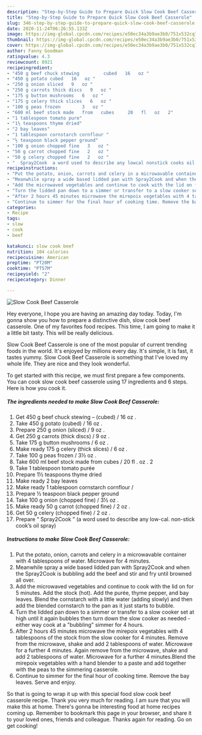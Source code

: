 ```yaml
---
description: "Step-by-Step Guide to Prepare Quick Slow Cook Beef Casserole"
title: "Step-by-Step Guide to Prepare Quick Slow Cook Beef Casserole"
slug: 346-step-by-step-guide-to-prepare-quick-slow-cook-beef-casserole
date: 2020-11-24T06:26:55.133Z
image: https://img-global.cpcdn.com/recipes/e50ec34a3b9ae3b0/751x532cq70/slow-cook-beef-casserole-recipe-main-photo.jpg
thumbnail: https://img-global.cpcdn.com/recipes/e50ec34a3b9ae3b0/751x532cq70/slow-cook-beef-casserole-recipe-main-photo.jpg
cover: https://img-global.cpcdn.com/recipes/e50ec34a3b9ae3b0/751x532cq70/slow-cook-beef-casserole-recipe-main-photo.jpg
author: Fanny Goodman
ratingvalue: 4.3
reviewcount: 8921
recipeingredient:
- "450 g beef chuck stewing         cubed   16   oz "
- "450 g potato cubed   16   oz "
- "250 g onion sliced   9   oz "
- "250 g carrots thick discs   9   oz "
- "175 g button mushrooms   6   oz "
- "175 g celery thick slices   6   oz "
- "100 g peas frozen        3   oz "
- "600 ml beef stock made   from   cubes     20   fl   oz   2"
- "1 tablespoon tomato pure"
- "1½ teaspoons thyme dried"
- "2 bay leaves"
- "1 tablespoon cornstarch cornflour "
- "½ teaspoon black pepper ground"
- "100 g onion chopped fine   3   oz "
- "50 g carrot chopped fine   2   oz "
- "50 g celery chopped fine   2   oz "
- "  Spray2Cook  a word used to describe any lowcal nonstick cooks oil spray"
recipeinstructions:
- "Put the potato, onion, carrots and celery in a microwavable container with 4 tablespoons of water. Microwave for 4 minutes."
- "Meanwhile spray a wide based lidded pan with Spray2Cook and when the Spray2Cook is bubbling add the beef and stir and fry until browned all over."
- "Add the microwaved vegetables and continue to cook with the lid on for 5 minutes. Add the stock (hot). Add the purée, thyme pepper, and bay leaves. Blend the cornstarch with a little water (adding slowly) and then add the blended cornstarch to the pan as it just starts to bubble."
- "Turn the lidded pan down to a simmer or transfer to a slow cooker set at high until it again bubbles then turn down the slow cooker as needed - either way cook at a &#34;bubbling&#34; simmer for 4 hours."
- "After 2 hours 45 minutes microwave the mirepoix vegetables with 4 tablespoons of the stock from the slow cooker for 4 minutes. Remove from the microwave, shake and add 2 tablespoons of water. Microwave for a further 4 minutes. Again remove from the microwave, shake and add 2 tablespoons of water. Microwave for a further 4 minutes.Blend the mirepoix vegetables with a hand blender to a paste and add together with the peas to the simmering casserole."
- "Continue to simmer for the final hour of cooking time. Remove the bay leaves. Serve and enjoy."
categories:
- Recipe
tags:
- slow
- cook
- beef

katakunci: slow cook beef 
nutrition: 104 calories
recipecuisine: American
preptime: "PT20M"
cooktime: "PT57M"
recipeyield: "2"
recipecategory: Dinner

---
```



![Slow Cook Beef Casserole](https://img-global.cpcdn.com/recipes/e50ec34a3b9ae3b0/751x532cq70/slow-cook-beef-casserole-recipe-main-photo.jpg)

Hey everyone, I hope you are having an amazing day today. Today, I'm gonna show you how to prepare a distinctive dish, slow cook beef casserole. One of my favorites food recipes. This time, I am going to make it a little bit tasty. This will be really delicious.



Slow Cook Beef Casserole is one of the most popular of current trending foods in the world. It's enjoyed by millions every day. It's simple, it is fast, it tastes yummy. Slow Cook Beef Casserole is something that I've loved my whole life. They are nice and they look wonderful.


To get started with this recipe, we must first prepare a few components. You can cook slow cook beef casserole using 17 ingredients and 6 steps. Here is how you cook it.

<!--inarticleads1-->

##### The ingredients needed to make Slow Cook Beef Casserole:

1. Get 450 g beef chuck stewing     –    (cubed) /  16   oz .
1. Take 450 g potato (cubed) /  16   oz .
1. Prepare 250 g onion (sliced) /  9   oz .
1. Get 250 g carrots (thick discs) /  9   oz .
1. Take 175 g button mushrooms /  6   oz .
1. Make ready 175 g celery (thick slices) /  6   oz .
1. Take 100 g peas frozen      /  3½   oz .
1. Take 600 ml beef stock made   from   cubes   /  20   fl .  oz .  2
1. Take 1 tablespoon tomato purée
1. Prepare 1½ teaspoons thyme dried
1. Make ready 2 bay leaves
1. Make ready 1 tablespoon cornstarch cornflour /
1. Prepare ½ teaspoon black pepper ground
1. Take 100 g onion (chopped fine) /  3½   oz .
1. Make ready 50 g carrot (chopped fine) /  2   oz .
1. Get 50 g celery (chopped fine) /  2   oz .
1. Prepare  “ Spray2Cook ” (a word used to describe any low-cal. non-stick cook’s oil spray)




<!--inarticleads2-->

##### Instructions to make Slow Cook Beef Casserole:

1. Put the potato, onion, carrots and celery in a microwavable container with 4 tablespoons of water. Microwave for 4 minutes.
1. Meanwhile spray a wide based lidded pan with Spray2Cook and when the Spray2Cook is bubbling add the beef and stir and fry until browned all over.
1. Add the microwaved vegetables and continue to cook with the lid on for 5 minutes. Add the stock (hot). Add the purée, thyme pepper, and bay leaves. Blend the cornstarch with a little water (adding slowly) and then add the blended cornstarch to the pan as it just starts to bubble.
1. Turn the lidded pan down to a simmer or transfer to a slow cooker set at high until it again bubbles then turn down the slow cooker as needed - either way cook at a &#34;bubbling&#34; simmer for 4 hours.
1. After 2 hours 45 minutes microwave the mirepoix vegetables with 4 tablespoons of the stock from the slow cooker for 4 minutes. Remove from the microwave, shake and add 2 tablespoons of water. Microwave for a further 4 minutes. Again remove from the microwave, shake and add 2 tablespoons of water. Microwave for a further 4 minutes.Blend the mirepoix vegetables with a hand blender to a paste and add together with the peas to the simmering casserole.
1. Continue to simmer for the final hour of cooking time. Remove the bay leaves. Serve and enjoy.




So that is going to wrap it up with this special food slow cook beef casserole recipe. Thank you very much for reading. I am sure that you will make this at home. There's gonna be interesting food at home recipes coming up. Remember to bookmark this page in your browser, and share it to your loved ones, friends and colleague. Thanks again for reading. Go on get cooking!
